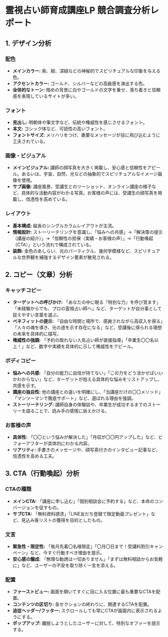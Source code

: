 # 霊視占い師育成講座LP 競合調査分析レポート

## 1. デザイン分析

### 配色
- **メインカラー:** 紫、紺、深緑などの神秘的でスピリチュアルな印象を与える色。
- **アクセントカラー:** ゴールド、シルバーなどの高級感を演出する色。
- **全体的なトーン:** 暗めの背景に白やゴールドの文字を乗せ、落ち着きと信頼感を表現しているサイトが多い。

### フォント
- **見出し:** 明朝体や筆文字など、伝統や権威性を感じさせるフォント。
- **本文:** ゴシック体など、可読性の高いフォント。
- **フォントサイズ:** メリハリをつけ、重要なメッセージが目に飛び込むように工夫されている。

### 画像・ビジュアル
- **メインビジュアル:** 講師の顔写真を大きく掲載し、安心感と信頼性をアピール。あるいは、宇宙、自然、光などの抽象的でスピリチュアルなイメージ画像を使用。
- **サブ画像:** 講座風景、受講生とのツーショット、オンライン講座の様子など、具体的な活動内容がわかる写真。お客様の声には、受講生の顔写真を掲載し、信憑性を高めている。

### レイアウト
- **基本構成:** 縦長のシングルカラムレイアウトが主流。
- **情報設計:** ストーリーテリングを意識し、「悩みへの共感」→「解決策の提示（講座の紹介）」→「信頼性の担保（実績・お客様の声）」→「行動喚起（CTA）」という流れで構成されている。
- **装飾:** 金色のあしらい、光のパーティクル、幾何学模様など、スピリチュアルな世界観を補強するデザイン要素が散見される。

## 2. コピー（文章）分析

### キャッチコピー
- **ターゲットへの呼びかけ:** 「あなたの中に眠る『特別な力』を呼び覚ます」「未経験からでも、プロの霊視占い師へ」など、ターゲットが自分事として捉えやすい言葉を選ぶ。
- **ベネフィットの提示:** 「自由な時間と場所で、感謝されながら高収入を得る」「人々の魂を導き、光の道を示す存在になる」など、受講後に得られる理想の未来を具体的に描写。
- **権威性の強調:** 「予約の取れない人気占い師が直接指導」「卒業生〇〇名以上！」など、数字や実績を具体的に示して権威性をアピール。

### ボディコピー
- **悩みへの共感:** 「自分の能力に自信が持てない」「この力をどう活かせばいいかわからない」など、ターゲットが抱える具体的な悩みをリストアップし、共感を示す。
- **講座の独自性:** 他の講座との違いを明確にし、「当講座だけの〇〇メソッド」「マンツーマンで徹底サポート」など、選ばれる理由を強調。
- **ストーリーテリング:** 講師自身の体験談や、卒業生が成功するまでのストーリーを語ることで、読み手の感情に訴えかける。

### お客様の声
- **具体性:** 「〇〇という悩みが解決した」「月収が〇〇円アップした」など、ビフォーアフターが具体的にわかる内容。
- **リアリティ:** 手書きのメッセージや、顔写真付きのインタビュー記事など、信憑性を高める工夫。

## 3. CTA（行動喚起）分析

### CTAの種類
- **メインCTA:** 「講座に申し込む」「個別相談会に予約する」など、本命のコンバージョンを促すもの。
- **サブCTA:** 「無料資料請求」「LINE友だち登録で限定動画プレゼント」など、見込み客リストの獲得を目的としたもの。

### 文言
- **緊急性・限定性:** 「毎月先着〇名様限定」「〇月〇日まで！受講料割引キャンペーン」など、今すぐ行動すべき理由を提示。
- **安心感の醸成:** 「無理な勧誘は一切ありません」「まずは無料相談からお気軽に」など、ユーザーの不安を取り除く一言を添える。

### 配置
- **ファーストビュー:** 画面を開いてすぐに目に入る位置に最も重要なCTAを配置。
- **コンテンツの区切り:** 各セクションの終わりに、関連するCTAを配置。
- **追従ヘッダー/フッター:** スクロールしても常にCTAが画面内に表示されるようにする。
- **ポップアップ:** 離脱しようとしたユーザーに対して、特別なオファーを提示する。
